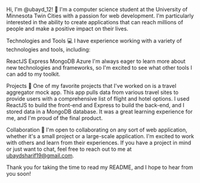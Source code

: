 Hi, I'm @ubayd_12! 👋
I'm a computer science student at the University of Minnesota Twin Cities with a passion for web development. I'm particularly interested in the ability to create applications that can reach millions of people and make a positive impact on their lives.

Technologies and Tools 💻
I have experience working with a variety of technologies and tools, including:

ReactJS
Express
MongoDB
Azure
I'm always eager to learn more about new technologies and frameworks, so I'm excited to see what other tools I can add to my toolkit.

Projects 🚀
One of my favorite projects that I've worked on is a travel aggregator mock app. This app pulls data from various travel sites to provide users with a comprehensive list of flight and hotel options. I used ReactJS to build the front-end and Express to build the back-end, and I stored data in a MongoDB database. It was a great learning experience for me, and I'm proud of the final product.

Collaboration 👥
I'm open to collaborating on any sort of web application, whether it's a small project or a large-scale application. I'm excited to work with others and learn from their experiences. If you have a project in mind or just want to chat, feel free to reach out to me at ubaydsharif19@gmail.com.

Thank you for taking the time to read my README, and I hope to hear from you soon!

